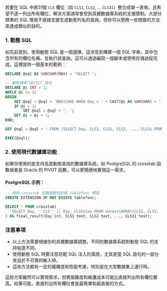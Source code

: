 若要在 SQL 中將31個 `CLS` 欄位（如 `CLS1`, `CLS2`, ... `CLS31`）整合成單一表格，且希望不逐一列出所有欄位，解決方案通常會受到具體數據庫系統的支援限制。大部分標準的 SQL 環境不直接支援生成動態列名的查詢，但你可以使用一些間接的方法來達成類似的目的。

### 1. 動態 SQL

如先前提到，使用動態 SQL 是一個選擇。這涉及到構建一個 SQL 字串，其中包含所有的欄位名稱，並執行該查詢。這可以通過編寫一個腳本或使用存儲過程完成。這裡提供一個基本的範例：

```sql
DECLARE @sql AS VARCHAR(MAX) = 'SELECT ';

-- 動態構建 SELECT 語句
DECLARE @i INT = 1;
WHILE @i <= 31
BEGIN
    SET @sql = @sql + 'MAX(CASE WHEN Day = ' + CAST(@i AS VARCHAR) + ' THEN CLS' + CAST(@i AS VARCHAR) + ' ELSE NULL END) AS CLS' + CAST(@i AS VARCHAR);
    IF @i < 31
        SET @sql = @sql + ', ';
    SET @i = @i + 1;
END;

SET @sql = @sql + ' FROM (SELECT Day, CLS1, CLS2, CLS3, ..., CLS31 FROM ValuesTable) AS Days';

EXEC(@sql);
```

### 2. 使用現代數據庫功能

如果你使用的是支持高度動態查詢的數據庫系統，如 PostgreSQL 的 crosstab 函數或者是 Oracle 的 PIVOT 函數，可以更簡便地實現這一需求。

#### PostgreSQL 示例：

```sql
-- 使用 crosstab 函數需要先安裝 tablefunc 模組
CREATE EXTENSION IF NOT EXISTS tablefunc;

SELECT * FROM crosstab(
  'SELECT Day, ''CLS'' || Day, CLSValue FROM unnest(ARRAY[CLS1, CLS2, ..., CLS31]) WITH ORDINALITY AS t(CLSValue, Day)'
) AS final_result(Day int, CLS1 text, CLS2 text, ..., CLS31 text);
```

### 注意事項

- 以上方法需要根據你的具體數據庫調整。不同的數據庫系統對動態 SQL 的支持程度不同。
- 使用動態 SQL 時要注意防範 SQL 注入的風險，尤其是當 SQL 語句的一部分來自於不可靠的輸入時。
- 這些方法都有一定的複雜度和性能考慮，特別是在大型數據集上運行時。

這些方案雖然可以實現需求，但實施難度和維護成本可能比直接列出所有欄位要高。如果可能，直接列出所有欄位會是最簡單和最直接的方式。